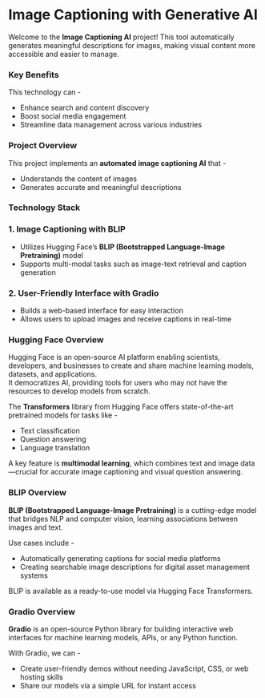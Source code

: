 # Image Captioning with Generative AI

Welcome to the **Image Captioning AI** project! This tool automatically generates meaningful descriptions for images, making visual content more accessible and easier to manage.


### Key Benefits

This technology can -

- Enhance search and content discovery
- Boost social media engagement
- Streamline data management across various industries


###  Project Overview

This project implements an **automated image captioning AI** that -

- Understands the content of images
- Generates accurate and meaningful descriptions



### Technology Stack

### 1. Image Captioning with BLIP

- Utilizes Hugging Face’s **BLIP (Bootstrapped Language-Image Pretraining)** model
- Supports multi-modal tasks such as image-text retrieval and caption generation

### 2. User-Friendly Interface with Gradio

- Builds a web-based interface for easy interaction
- Allows users to upload images and receive captions in real-time


### Hugging Face Overview

Hugging Face is an open-source AI platform enabling scientists, developers, and businesses to create and share machine learning models, datasets, and applications.  
It democratizes AI, providing tools for users who may not have the resources to develop models from scratch.  

The **Transformers** library from Hugging Face offers state-of-the-art pretrained models for tasks like -

- Text classification  
- Question answering  
- Language translation  

A key feature is **multimodal learning**, which combines text and image data—crucial for accurate image captioning and visual question answering.


### BLIP Overview

**BLIP (Bootstrapped Language-Image Pretraining)** is a cutting-edge model that bridges NLP and computer vision, learning associations between images and text.  

Use cases include -

- Automatically generating captions for social media platforms  
- Creating searchable image descriptions for digital asset management systems  

BLIP is available as a ready-to-use model via Hugging Face Transformers.



### Gradio Overview

**Gradio** is an open-source Python library for building interactive web interfaces for machine learning models, APIs, or any Python function.  

With Gradio, we can -

- Create user-friendly demos without needing JavaScript, CSS, or web hosting skills  
- Share our models via a simple URL for instant access







